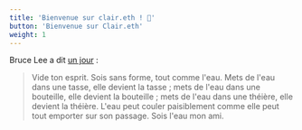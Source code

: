 ```yaml
---
title: 'Bienvenue sur clair.eth ! 🍾'
button: 'Bienvenue sur Clair.eth'
weight: 1
---
```


Bruce Lee a dit [un jour](https://www.youtube.com/watch?v=cJMwBwFj5nQ) :

> Vide ton esprit. Sois sans forme, tout comme l'eau. Mets de l'eau dans une tasse, elle devient la tasse ; mets de l'eau dans une bouteille, elle devient la bouteille ; mets de l'eau dans une théière, elle devient la théière. L'eau peut couler paisiblement comme elle peut tout emporter sur son passage. Sois l'eau mon ami.

